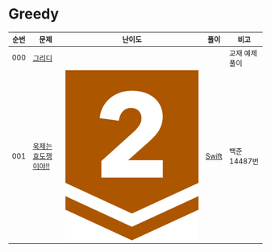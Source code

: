 # Greedy

| 순번  | 문제  | 난이도 | 풀이 | 비고      |
|-----|-----|-----|----|---------|
| 000 | [그리디](./이코테/README.md) |     |    | 교재 예제풀이 |
| 001 | [욱제는 효도쟁이야!!](https://www.acmicpc.net/problem/14487) | ![4](../BAEKJOON/images/4.svg) | [Swift](../BAEKJOON/14487.md) | 백준 14487번 | 